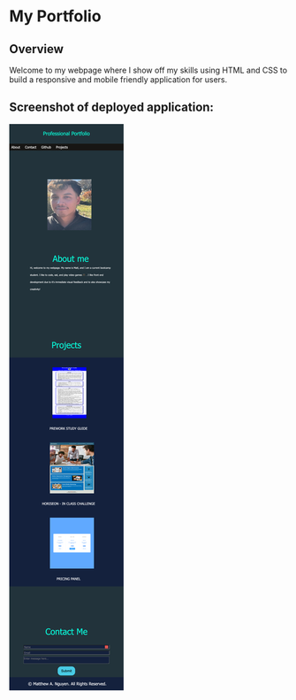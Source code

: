 # My Portfolio

## Overview 
Welcome to my webpage where I show off my skills using HTML and CSS to build a responsive and mobile friendly application for users. 


## Screenshot of deployed application: 
![Screenshot of webpage](./images/screenshot-deployed-application.png)

